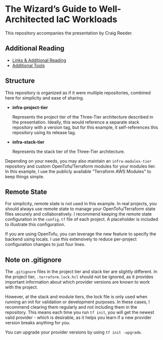 # The Wizard’s Guide to Well-Architected IaC Workloads

This repository accompanies the presentation by Craig Reeder.

## Additional Reading
- [Links & Additional Reading](Links.md)
- [Additional Tools](./Additional%20Tools.md)

## Structure

This repository is organized as if it were multiple repositories, combined here for simplicity and ease of sharing.

- **infra-project-tier**

  Represents the project tier of the Three-Tier architecture described in the presentation. Ideally, this would reference a separate stack repository with a version tag, but for this example, it self-references this repository using its release tag.

- **infra-stack-tier**

  Represents the stack tier of the Three-Tier architecture.

Depending on your needs, you may also maintain an `infra-modules-tier` repository and custom OpenTofu/Terraform modules for your modules tier. In this example, I use the publicly available "Terraform AWS Modules" to keep things simple.

## Remote State

For simplicity, remote state is not used in this example. In real projects, you should always use remote state to manage your OpenTofu/Terraform state files securely and collaboratively. I recommend keeping the remote state configuration in the `config.tf` file of each project. A placeholder is included to illustrate this configuration.

If you are using OpenTofu, you can leverage the new feature to specify the backend using locals. I use this extensively to reduce per-project configuration changes to just four lines.

## Note on .gitignore

The `.gitignore` files in the project tier and stack tier are slightly different. In the project tier, `.terraform.lock.hcl` should not be ignored, as it provides important information about which provider versions are known to work with the project.

However, at the stack and module tiers, the lock file is only used when running an init for validation or development purposes. In these cases, I recommend clearing them regularly and not including them in the repository. This means each time you run `tf init`, you will get the newest valid provider - which is desirable, as it helps you learn if a new provider version breaks anything for you.

You can upgrade your provider versions by using `tf init -upgrade`.
